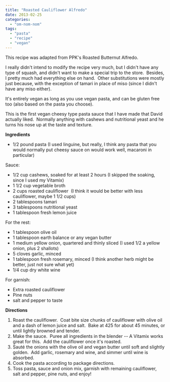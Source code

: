 ```yaml
---
title: "Roasted Cauliflower Alfredo"
date: 2013-02-25
categories: 
  - "om-nom-nom"
tags: 
  - "pasta"
  - "recipe"
  - "vegan"
---
```


This recipe was adapted from PPK's Roasted Butternut Alfredo.

I really didn't intend to modify the recipe very much, but I didn't have any type of squash, and didn't want to make a special trip to the store.  Besides, I pretty much had everything else on hand.  Other substitutions were mostly just because, with the exception of tamari in place of miso (since I didn't have any miso either).

It's entirely vegan as long as you use vegan pasta, and can be gluten free too (also based on the pasta you choose).

This is the first vegan cheesy type pasta sauce that I have made that David actually liked.  Normally anything with cashews and nutritional yeast and he turns his nose up at the taste and texture.

**Ingredients**

- 1/2 pound pasta (I used linguine, but really, I think any pasta that you would normally put cheesy sauce on would work well, macaroni in particular)

Sauce:

- 1/2 cup cashews, soaked for at least 2 hours (I skipped the soaking, since I used my Vitamix)
- 1 1/2 cup vegetable broth
- 2 cups roasted cauliflower  (I think it would be better with less cauliflower, maybe 1 1/2 cups)
- 2 tablespoons tamari
- 3 tablespoons nutritional yeast
- 1 tablespoon fresh lemon juice

For the rest:

- 1 tablespoon olive oil
- 1 tablespoon earth balance or any vegan butter
- 1 medium yellow onion, quartered and thinly sliced (I used 1/2 a yellow onion, plus 2 shallots)
- 5 cloves garlic, minced
- 1 tablespoon fresh rosemary, minced (I think another herb might be better, just not sure what yet)
- 1/4 cup dry white wine

For garnish:

- Extra roasted cauliflower
- Pine nuts
- salt and pepper to taste

**Directions**

1. Roast the cauliflower.  Coat bite size chunks of cauliflower with olive oil and a dash of lemon juice and salt.  Bake at 425 for about 45 minutes, or until lightly browned and tender.
2. Make the sauce.  Puree all ingredients in the blender -- A Vitamix works great for this.  Add the cauliflower once it's roasted.
3. Sauté the onions with the olive oil and vegan butter until soft and slightly golden.  Add garlic, rosemary and wine, and simmer until wine is absorbed.
4. Cook the pasta according to package directions.
5. Toss pasta, sauce and onion mix, garnish with remaining cauliflower, salt and pepper, pine nuts, and enjoy!
